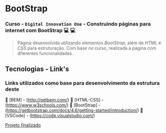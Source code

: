 # BootStrap #

### Curso - `Digital Innovation One` - **Construindo páginas para internet com BootStrap**  :computer: :computer:

>Página desenvolvida utilizando elementos *BootStrap*, além de *HTML* e *CSS* para estruturação. Com base no curso, realizada a página com diferentes funcionalidades.

## Tecnologias - Link's ##

### Links utilizados como base para desenvolvimento da estrutura deste ###

:link: [BEM] - (http://getbem.com/)
:link: [HTML-CSS] - (https://www.w3schools.com/)
:link: [BootStrap] - (https://getbootstrap.com/docs/4.6/getting-started/introduction/)
:link: [VSCode] - (https://code.visualstudio.com/)

[Projeto finalizado](/index.html)
